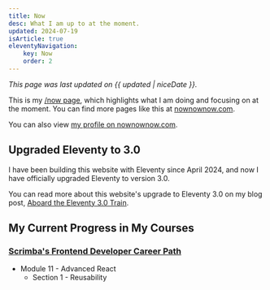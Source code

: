 ```yaml
---
title: Now
desc: What I am up to at the moment.
updated: 2024-07-19
isArticle: true
eleventyNavigation:
    key: Now
    order: 2
---
```


*This page was last updated on {{ updated | niceDate }}.*

This is my [/now page](https://nownownow.com/about), which highlights what I am doing and focusing on at the moment. You can find more pages like this at [nownownow.com](https://nownownow.com/).

You can also view [my profile on nownownow.com](https://nownownow.com/p/D9En).

## Upgraded Eleventy to 3.0

I have been building this website with Eleventy since April 2024, and now I have officially upgraded Eleventy to version 3.0.

You can read more about this website's upgrade to Eleventy 3.0 on my blog post, [Aboard the Eleventy 3.0 Train](/blog/posts/2024-07-19-eleventy-3-0-upgrade).

## My Current Progress in My Courses

### [Scrimba's Frontend Developer Career Path](https://scrimba.com/learn/frontend)

* Module 11 - Advanced React
    * Section 1 - Reusability